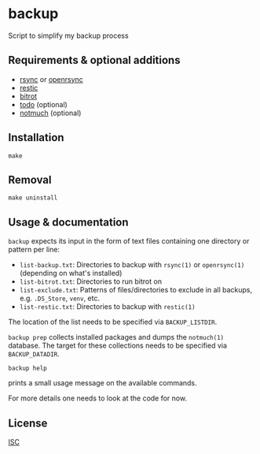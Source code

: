 # backup

Script to simplify my backup process

## Requirements & optional additions
- [rsync](https://rsync.samba.org) or [openrsync](https://www.openrsync.org)
- [restic](https://github.com/restic/restic)
- [bitrot](https://github.com/ambv/bitrot)
- [todo](https://github.com/sqrtiswap/todo) (optional)
- [notmuch](https://notmuchmail.org) (optional)

## Installation
```shell
make
```

## Removal
```shell
make uninstall
```

## Usage & documentation
`backup` expects its input in the form of text files containing one directory or pattern per line:
- `list-backup.txt`: Directories to backup with `rsync(1)` or `openrsync(1)` (depending on what's installed)
- `list-bitrot.txt`: Directories to run bitrot on
- `list-exclude.txt`: Patterns of files/directories to exclude in all backups, e.g. `.DS_Store`, `venv`, etc.
- `list-restic.txt`: Directories to backup with `restic(1)`

The location of the list needs to be specified via `BACKUP_LISTDIR`.

`backup prep` collects installed packages and dumps the `notmuch(1)` database. The target for these collections needs to be specified via `BACKUP_DATADIR`.

```shell
backup help
```
prints a small usage message on the available commands.

For more details one needs to look at the code for now.

## License
[ISC](https://opensource.org/licenses/ISC)
